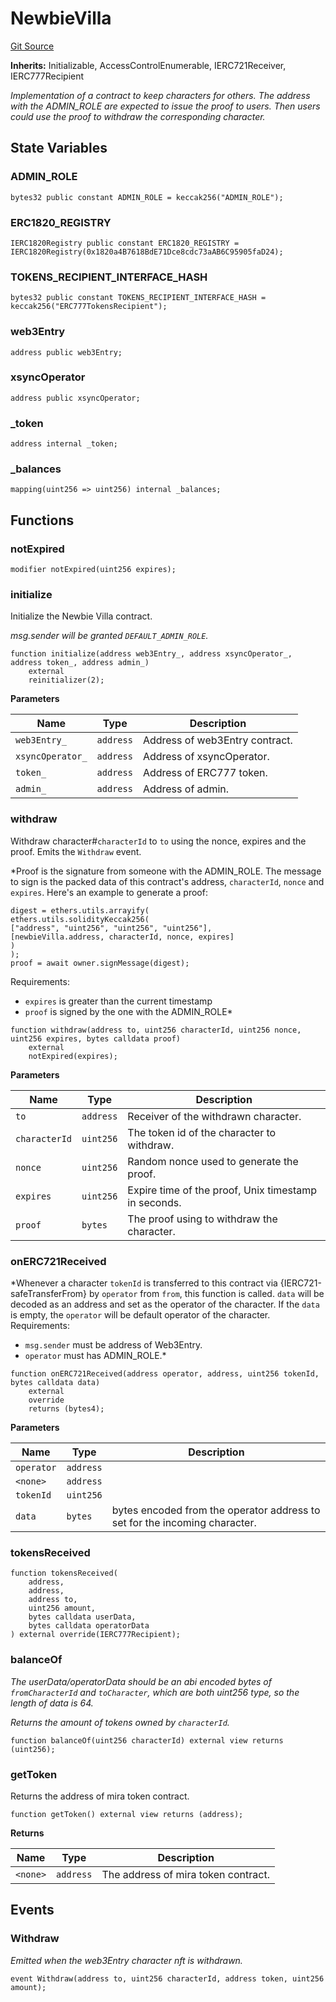 # NewbieVilla
[Git Source](https://github.com/Crossbell-Box/Crossbell-Contracts/blob/301046e95eacfa631ca751822adb220cbb30103a/contracts/misc/NewbieVilla.sol)

**Inherits:**
Initializable, AccessControlEnumerable, IERC721Receiver, IERC777Recipient

*Implementation of a contract to keep characters for others. The address with
the ADMIN_ROLE are expected to issue the proof to users. Then users could use the
proof to withdraw the corresponding character.*


## State Variables
### ADMIN_ROLE

```solidity
bytes32 public constant ADMIN_ROLE = keccak256("ADMIN_ROLE");
```


### ERC1820_REGISTRY

```solidity
IERC1820Registry public constant ERC1820_REGISTRY = IERC1820Registry(0x1820a4B7618BdE71Dce8cdc73aAB6C95905faD24);
```


### TOKENS_RECIPIENT_INTERFACE_HASH

```solidity
bytes32 public constant TOKENS_RECIPIENT_INTERFACE_HASH = keccak256("ERC777TokensRecipient");
```


### web3Entry

```solidity
address public web3Entry;
```


### xsyncOperator

```solidity
address public xsyncOperator;
```


### _token

```solidity
address internal _token;
```


### _balances

```solidity
mapping(uint256 => uint256) internal _balances;
```


## Functions
### notExpired


```solidity
modifier notExpired(uint256 expires);
```

### initialize

Initialize the Newbie Villa contract.

*msg.sender will be granted `DEFAULT_ADMIN_ROLE`.*


```solidity
function initialize(address web3Entry_, address xsyncOperator_, address token_, address admin_)
    external
    reinitializer(2);
```
**Parameters**

|Name|Type|Description|
|----|----|-----------|
|`web3Entry_`|`address`|Address of web3Entry contract.|
|`xsyncOperator_`|`address`|Address of xsyncOperator.|
|`token_`|`address`|Address of ERC777 token.|
|`admin_`|`address`|Address of admin.|


### withdraw

Withdraw character#`characterId` to `to` using the nonce, expires and the proof.
Emits the `Withdraw` event.

*Proof is the signature from someone with the ADMIN_ROLE. The message to sign is
the packed data of this contract's address, `characterId`, `nonce` and `expires`.
Here's an example to generate a proof:
```
digest = ethers.utils.arrayify(
ethers.utils.solidityKeccak256(
["address", "uint256", "uint256", "uint256"],
[newbieVilla.address, characterId, nonce, expires]
)
);
proof = await owner.signMessage(digest);
```
Requirements:
- `expires` is greater than the current timestamp
- `proof` is signed by the one with the ADMIN_ROLE*


```solidity
function withdraw(address to, uint256 characterId, uint256 nonce, uint256 expires, bytes calldata proof)
    external
    notExpired(expires);
```
**Parameters**

|Name|Type|Description|
|----|----|-----------|
|`to`|`address`| Receiver of the withdrawn character.|
|`characterId`|`uint256`| The token id of the character to withdraw.|
|`nonce`|`uint256`| Random nonce used to generate the proof.|
|`expires`|`uint256`| Expire time of the proof, Unix timestamp in seconds.|
|`proof`|`bytes`| The proof using to withdraw the character.|


### onERC721Received

*Whenever a character `tokenId` is transferred to this contract via {IERC721-safeTransferFrom}
by `operator` from `from`, this function is called. `data` will be decoded as an address and set as
the operator of the character. If the `data` is empty, the `operator` will be default operator of the
character.
Requirements:
- `msg.sender` must be address of Web3Entry.
- `operator` must has ADMIN_ROLE.*


```solidity
function onERC721Received(address operator, address, uint256 tokenId, bytes calldata data)
    external
    override
    returns (bytes4);
```
**Parameters**

|Name|Type|Description|
|----|----|-----------|
|`operator`|`address`||
|`<none>`|`address`||
|`tokenId`|`uint256`||
|`data`|`bytes`|bytes encoded from the operator address to set for the incoming character.|


### tokensReceived


```solidity
function tokensReceived(
    address,
    address,
    address to,
    uint256 amount,
    bytes calldata userData,
    bytes calldata operatorData
) external override(IERC777Recipient);
```

### balanceOf

*The userData/operatorData should be an abi encoded bytes of `fromCharacterId` and `toCharacter`,
which are both uint256 type, so the length of data is 64.*

*Returns the amount of tokens owned by `characterId`.*


```solidity
function balanceOf(uint256 characterId) external view returns (uint256);
```

### getToken

Returns the address of mira token contract.


```solidity
function getToken() external view returns (address);
```
**Returns**

|Name|Type|Description|
|----|----|-----------|
|`<none>`|`address`|The address of mira token contract.|


## Events
### Withdraw
*Emitted when the web3Entry character nft is withdrawn.*


```solidity
event Withdraw(address to, uint256 characterId, address token, uint256 amount);
```

